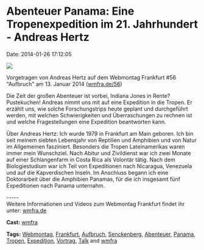 Abenteuer Panama: Eine Tropenexpedition im 21. Jahrhundert - Andreas Hertz
==========================================================================

Date: 2014-01-26 17:12:05

[![](http://i.vimeocdn.com/video/462238226_200x150.jpg)](http://vimeo.com/85083943)

Vorgetragen von Andreas Hertz auf dem Webmontag Frankfurt \#56
\"Aufbruch\" am 13. Januar 2014 ([wmfra.de/56](http://wmfra.de/56))

Die Zeit der großen Abenteuer ist vorbei, Indiana Jones in Rente?
Pustekuchen! Andreas nimmt uns mit auf eine Expedition in die Tropen. Er
erzählt uns, wie solche Forschungstrips heute geplant und durchgeführt
werden, mit welchen Schwierigkeiten und Überraschungen zu rechnen ist
und welche Fragestellungen eine Expedition beantworten kann.

Über Andreas Hertz: Ich wurde 1979 in Frankfurt am Main geboren. Ich bin
seit meinem siebten Lebensjahr von Reptilien und Amphibien und von Natur
im Allgemeinen fasziniert. Besonders die Tropen Lateinamerikas waren
immer mein Wunschziel. Nach Abitur und Zivildienst war ich zwei Monate
auf einer Schlangenfarm in Costa Rica als Volontär tätig. Nach dem
Biologiestudium war ich Teil von Expeditionen nach Nicaragua, Venezuela
und auf die Kapverdischen Inseln. Im Anschluss begann ich eine
Doktorarbeit über die Amphibien Panamas, für die ich insgesamt fünf
Expeditionen nach Panama unternahm.

\-\-\-\--\
Weitere Informationen und Videos zum Webmontag Frankfurt findet ihr
unter: [wmfra.de](http://wmfra.de)

**Cast:** [wmfra](http://vimeo.com/wmfra)

**Tags:** [Webmontag](http://vimeo.com/tag:Webmontag),
[Frankfurt](http://vimeo.com/tag:Frankfurt),
[Aufbruch](http://vimeo.com/tag:Aufbruch),
[Senckenberg](http://vimeo.com/tag:Senckenberg),
[Abenteuer](http://vimeo.com/tag:Abenteuer),
[Panama](http://vimeo.com/tag:Panama),
[Tropen](http://vimeo.com/tag:Tropen),
[Expedition](http://vimeo.com/tag:Expedition),
[Vortrag](http://vimeo.com/tag:Vortrag),
[Talk](http://vimeo.com/tag:Talk) and
[wmfra](http://vimeo.com/tag:wmfra)
